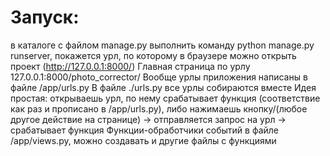 # Запуск:
в каталоге с файлом manage.py выполнить команду python manage.py runserver, покажется урл, по которому в браузере можно 
открыть проект (http://127.0.0.1:8000/)
Главная страница по урлу 127.0.0.1:8000/photo_corrector/
Вообще урлы приложения написаны в файле /app/urls.py
В файле ./urls.py все урлы собираются вместе
Идея простая: открываешь урл, по нему срабатывает функция (соответствие как раз и прописано в /app/urls.py),
либо нажимаешь кнопку/(любое другое действие на странице) -> отправляется запрос на урл -> срабатывает функция
Функции-обработчики событий в файле /app/views.py, можно создавать и другие файлы с функциями
